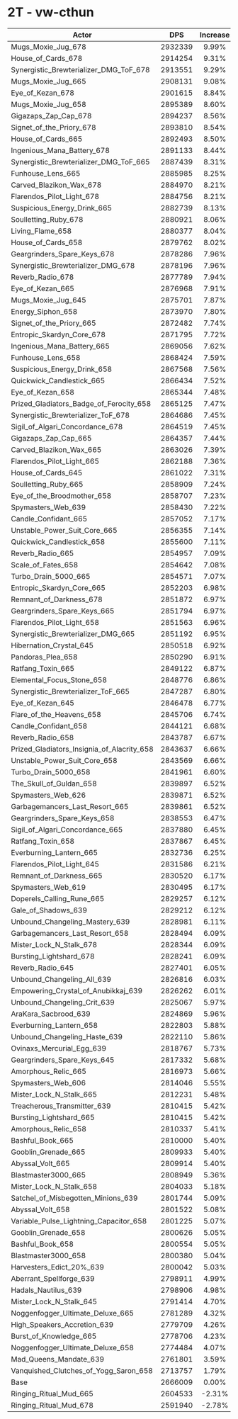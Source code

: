 # 2T - vw-cthun
| Actor | DPS | Increase |
|---|:---:|:---:|
|Mugs_Moxie_Jug_678|2932339|9.99%|
|House_of_Cards_678|2914254|9.31%|
|Synergistic_Brewterializer_DMG_ToF_678|2913551|9.29%|
|Mugs_Moxie_Jug_665|2908131|9.08%|
|Eye_of_Kezan_678|2901615|8.84%|
|Mugs_Moxie_Jug_658|2895389|8.60%|
|Gigazaps_Zap_Cap_678|2894237|8.56%|
|Signet_of_the_Priory_678|2893810|8.54%|
|House_of_Cards_665|2892493|8.50%|
|Ingenious_Mana_Battery_678|2891133|8.44%|
|Synergistic_Brewterializer_DMG_ToF_665|2887439|8.31%|
|Funhouse_Lens_665|2885985|8.25%|
|Carved_Blazikon_Wax_678|2884970|8.21%|
|Flarendos_Pilot_Light_678|2884756|8.21%|
|Suspicious_Energy_Drink_665|2882739|8.13%|
|Soulletting_Ruby_678|2880921|8.06%|
|Living_Flame_658|2880377|8.04%|
|House_of_Cards_658|2879762|8.02%|
|Geargrinders_Spare_Keys_678|2878286|7.96%|
|Synergistic_Brewterializer_DMG_678|2878196|7.96%|
|Reverb_Radio_678|2877789|7.94%|
|Eye_of_Kezan_665|2876968|7.91%|
|Mugs_Moxie_Jug_645|2875701|7.87%|
|Energy_Siphon_658|2873970|7.80%|
|Signet_of_the_Priory_665|2872482|7.74%|
|Entropic_Skardyn_Core_678|2871795|7.72%|
|Ingenious_Mana_Battery_665|2869056|7.62%|
|Funhouse_Lens_658|2868424|7.59%|
|Suspicious_Energy_Drink_658|2867568|7.56%|
|Quickwick_Candlestick_665|2866434|7.52%|
|Eye_of_Kezan_658|2865344|7.48%|
|Prized_Gladiators_Badge_of_Ferocity_658|2865125|7.47%|
|Synergistic_Brewterializer_ToF_678|2864686|7.45%|
|Sigil_of_Algari_Concordance_678|2864519|7.45%|
|Gigazaps_Zap_Cap_665|2864357|7.44%|
|Carved_Blazikon_Wax_665|2863026|7.39%|
|Flarendos_Pilot_Light_665|2862188|7.36%|
|House_of_Cards_645|2861022|7.31%|
|Soulletting_Ruby_665|2858909|7.24%|
|Eye_of_the_Broodmother_658|2858707|7.23%|
|Spymasters_Web_639|2858430|7.22%|
|Candle_Confidant_665|2857052|7.17%|
|Unstable_Power_Suit_Core_665|2856355|7.14%|
|Quickwick_Candlestick_658|2855600|7.11%|
|Reverb_Radio_665|2854957|7.09%|
|Scale_of_Fates_658|2854642|7.08%|
|Turbo_Drain_5000_665|2854571|7.07%|
|Entropic_Skardyn_Core_665|2852203|6.98%|
|Remnant_of_Darkness_678|2851872|6.97%|
|Geargrinders_Spare_Keys_665|2851794|6.97%|
|Flarendos_Pilot_Light_658|2851563|6.96%|
|Synergistic_Brewterializer_DMG_665|2851192|6.95%|
|Hibernation_Crystal_645|2850518|6.92%|
|Pandoras_Plea_658|2850290|6.91%|
|Ratfang_Toxin_665|2849122|6.87%|
|Elemental_Focus_Stone_658|2848776|6.86%|
|Synergistic_Brewterializer_ToF_665|2847287|6.80%|
|Eye_of_Kezan_645|2846478|6.77%|
|Flare_of_the_Heavens_658|2845706|6.74%|
|Candle_Confidant_658|2844121|6.68%|
|Reverb_Radio_658|2843787|6.67%|
|Prized_Gladiators_Insignia_of_Alacrity_658|2843637|6.66%|
|Unstable_Power_Suit_Core_658|2843569|6.66%|
|Turbo_Drain_5000_658|2841961|6.60%|
|The_Skull_of_Guldan_658|2839897|6.52%|
|Spymasters_Web_626|2839871|6.52%|
|Garbagemancers_Last_Resort_665|2839861|6.52%|
|Geargrinders_Spare_Keys_658|2838553|6.47%|
|Sigil_of_Algari_Concordance_665|2837880|6.45%|
|Ratfang_Toxin_658|2837867|6.45%|
|Everburning_Lantern_665|2832736|6.25%|
|Flarendos_Pilot_Light_645|2831586|6.21%|
|Remnant_of_Darkness_665|2830520|6.17%|
|Spymasters_Web_619|2830495|6.17%|
|Doperels_Calling_Rune_665|2829257|6.12%|
|Gale_of_Shadows_639|2829212|6.12%|
|Unbound_Changeling_Mastery_639|2828981|6.11%|
|Garbagemancers_Last_Resort_658|2828494|6.09%|
|Mister_Lock_N_Stalk_678|2828344|6.09%|
|Bursting_Lightshard_678|2828241|6.09%|
|Reverb_Radio_645|2827401|6.05%|
|Unbound_Changeling_All_639|2826816|6.03%|
|Empowering_Crystal_of_Anubikkaj_639|2826262|6.01%|
|Unbound_Changeling_Crit_639|2825067|5.97%|
|AraKara_Sacbrood_639|2824869|5.96%|
|Everburning_Lantern_658|2822803|5.88%|
|Unbound_Changeling_Haste_639|2822110|5.86%|
|Ovinaxs_Mercurial_Egg_639|2818767|5.73%|
|Geargrinders_Spare_Keys_645|2817332|5.68%|
|Amorphous_Relic_665|2816973|5.66%|
|Spymasters_Web_606|2814046|5.55%|
|Mister_Lock_N_Stalk_665|2812231|5.48%|
|Treacherous_Transmitter_639|2810415|5.42%|
|Bursting_Lightshard_665|2810415|5.42%|
|Amorphous_Relic_658|2810337|5.41%|
|Bashful_Book_665|2810000|5.40%|
|Gooblin_Grenade_665|2809933|5.40%|
|Abyssal_Volt_665|2809914|5.40%|
|Blastmaster3000_665|2808949|5.36%|
|Mister_Lock_N_Stalk_658|2804033|5.18%|
|Satchel_of_Misbegotten_Minions_639|2801744|5.09%|
|Abyssal_Volt_658|2801522|5.08%|
|Variable_Pulse_Lightning_Capacitor_658|2801225|5.07%|
|Gooblin_Grenade_658|2800626|5.05%|
|Bashful_Book_658|2800554|5.05%|
|Blastmaster3000_658|2800380|5.04%|
|Harvesters_Edict_20%_639|2800042|5.03%|
|Aberrant_Spellforge_639|2798911|4.99%|
|Hadals_Nautilus_639|2798906|4.98%|
|Mister_Lock_N_Stalk_645|2791414|4.70%|
|Noggenfogger_Ultimate_Deluxe_665|2781289|4.32%|
|High_Speakers_Accretion_639|2779709|4.26%|
|Burst_of_Knowledge_665|2778706|4.23%|
|Noggenfogger_Ultimate_Deluxe_658|2774484|4.07%|
|Mad_Queens_Mandate_639|2761801|3.59%|
|Vanquished_Clutches_of_Yogg_Saron_658|2713757|1.79%|
|Base|2666009|0.00%|
|Ringing_Ritual_Mud_665|2604533|-2.31%|
|Ringing_Ritual_Mud_678|2591940|-2.78%|
